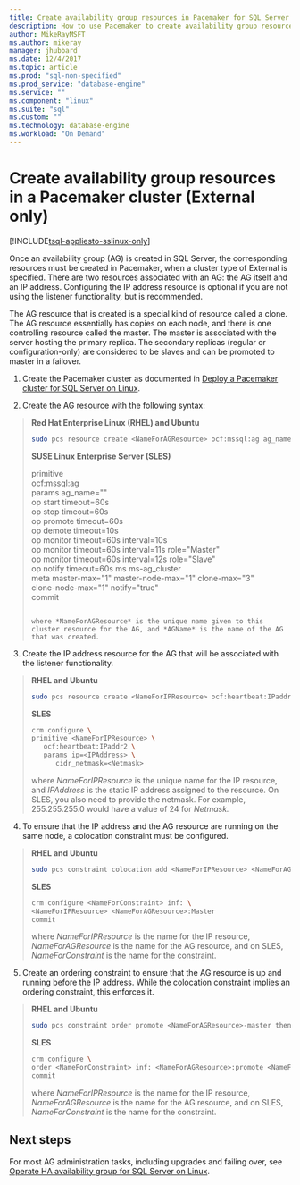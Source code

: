 ```yaml
---
title: Create availability group resources in Pacemaker for SQL Server on Linux | Microsoft Docs
description: How to use Pacemaker to create availability group resources for SQL Server on Linux.
author: MikeRayMSFT 
ms.author: mikeray 
manager: jhubbard
ms.date: 12/4/2017
ms.topic: article
ms.prod: "sql-non-specified"
ms.prod_service: "database-engine"
ms.service: ""
ms.component: "linux"
ms.suite: "sql"
ms.custom: ""
ms.technology: database-engine
ms.workload: "On Demand"
---
```


# Create availability group resources in a Pacemaker cluster (External only)

[!INCLUDE[tsql-appliesto-sslinux-only](../includes/tsql-appliesto-sslinux-only.md)]

Once an availability group (AG) is created in SQL Server, the corresponding resources must be created in Pacemaker, when a cluster type of External is specified. There are two resources associated with an AG: the AG itself and an IP address. Configuring the IP address resource is optional if you are not using the listener functionality, but is recommended.

The AG resource that is created is a special kind of resource called a clone. The AG resource essentially has copies on each node, and there is one controlling resource called the master. The master is associated with the server hosting the primary replica. The secondary replicas (regular or configuration-only) are considered to be slaves and can be promoted to master in a failover.

1.  Create the Pacemaker cluster as documented in [Deploy a Pacemaker cluster for SQL Server on Linux](sql-server-linux-deploy-pacemaker-cluster.md).

2.  Create the AG resource with the following syntax:

> **Red Hat Enterprise Linux (RHEL) and Ubuntu**
> 
> ```bash
> sudo pcs resource create <NameForAGResource> ocf:mssql:ag ag_name=<AGName> --master meta notify=true
> ```
> 
> **SUSE Linux Enterprise Server (SLES)**
> 
> primitive <NameForAGResource> \
> ocf:mssql:ag \
> params ag_name="<AGName>" \
> op start timeout=60s \
> op stop timeout=60s \
> op promote timeout=60s \
> op demote timeout=10s \
> op monitor timeout=60s interval=10s \
> op monitor timeout=60s interval=11s role="Master" \
> op monitor timeout=60s interval=12s role="Slave" \
> op notify timeout=60s
> ms ms-ag_cluster <NameForAGResource> \
> meta master-max="1" master-node-max="1" clone-max="3" \
> clone-node-max="1" notify="true" \
> commit
> ```
> 
> where *NameForAGResource* is the unique name given to this cluster resource for the AG, and *AGName* is the name of the AG that was created.
 
3.  Create the IP address resource for the AG that will be associated with the listener functionality.

> **RHEL and Ubuntu**
> 
> ```bash
> sudo pcs resource create <NameForIPResource> ocf:heartbeat:IPaddr2 ip=<IPAddress> cidr_netmask=<Netmask>
> ```
> 
> **SLES**
> 
> ```bash
> crm configure \
> primitive <NameForIPResource> \
>    ocf:heartbeat:IPaddr2 \
>    params ip=<IPAddress> \
>       cidr_netmask=<Netmask>
> ```
> 
> where *NameForIPResource* is the unique name for the IP resource, and *IPAddress* is the static IP address assigned to the resource. On SLES, you also need to provide the netmask. For example, 255.255.255.0 would have a value of 24 for *Netmask.*
> 
4.  To ensure that the IP address and the AG resource are running on the same node, a colocation constraint must be configured.

> **RHEL and Ubuntu**
> 
> ```bash
> sudo pcs constraint colocation add <NameForIPResource> <NameForAGResource>-master INFINITY with-rsc-role=Master
>```
> 
> **SLES**
> 
> ```bash
> crm configure <NameForConstraint> inf: \
> <NameForIPResource> <NameForAGResource>:Master 
> commit
> ```
> 
> where *NameForIPResource* is the name for the IP resource, *NameForAGResource* is the name for the AG resource, and on SLES, *NameForConstraint* is the name for the constraint.

5.  Create an ordering constraint to ensure that the AG resource is up and running before the IP address. While the colocation constraint implies an ordering constraint, this enforces it.

> **RHEL and Ubuntu**
> 
> ```bash
> sudo pcs constraint order promote <NameForAGResource>-master then start <NameForIPResource>
> ```
> 
> **SLES**
> 
> ```bash
> crm configure \
> order <NameForConstraint> inf: <NameForAGResource>:promote <NameForIPResource>:start
> commit
> ```
> 
> where *NameForIPResource* is the name for the IP resource, *NameForAGResource* is the name for the AG resource, and on SLES, *NameForConstraint* is the name for the constraint.

## Next steps

For most AG administration tasks, including upgrades and failing over, see [Operate HA availability group for SQL Server on Linux](sql-server-linux-availability-group-failover-ha.md).
